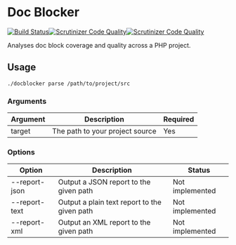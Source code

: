 Doc Blocker
===========
[![Build Status](https://travis-ci.org/warmans/docblocker.svg?branch=master)](https://travis-ci.org/warmans/docblocker)[![Scrutinizer Code Quality](https://scrutinizer-ci.com/g/warmans/docblocker/badges/quality-score.png?b=master)](https://scrutinizer-ci.com/g/warmans/docblocker/?branch=master)[![Scrutinizer Code Quality](https://scrutinizer-ci.com/g/warmans/docblocker/badges/quality-score.png?b=master)](https://scrutinizer-ci.com/g/warmans/docblocker/?branch=master)

Analyses doc block coverage and quality across a PHP project.

## Usage

    ./docblocker parse /path/to/project/src

### Arguments

| Argument      | Description                                   | Required          |
| ------------- | --------------------------------------------- | ----------------- |
| target        | The path to your project source               | Yes               |


### Options

| Option        | Description                                   | Status            |
| ------------- | --------------------------------------------- | ----------------- |
| --report-json | Output a JSON report to the given path        | Not implemented   |
| --report-text | Output a plain text report to the given path  | Not implemented   |
| --report-xml  | Output an XML report to the given path        | Not implemented   |